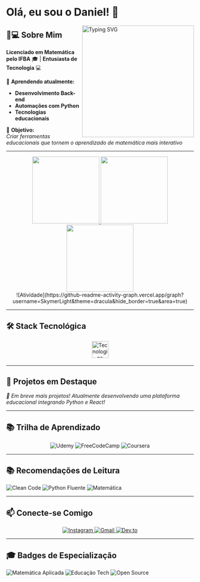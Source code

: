 # Olá, eu sou o Daniel! 👋

<a href="https://beacons.ai/SkymerLight">
  <img align="right" width="300" src="https://readme-typing-svg.demolab.com?font=Fira+Code&size=14&duration=4000&pause=1000&color=8A2BE2&center=true&vCenter=true&width=435&lines=Transformando+equações+em+código;%F0%9F%92%BB+Matemática+%2B+Tecnologia;Desenvolvendo+soluções+educacionais" alt="Typing SVG" />
</a>

## 👨💻 Sobre Mim  
**Licenciado em Matemática pelo IFBA** 🎓 | **Entusiasta de Tecnologia** 💻  


🌱 **Aprendendo atualmente:**  
- **Desenvolvimento Back-end**  
- **Automações com Python**  
- **Tecnologias educacionais**

🎯 **Objetivo:**  
*Criar ferramentas educacionais que tornem o aprendizado de matemática mais interativo*

---

<div align="center">
  <a href="https://beacons.ai/SkymerLight">
    <img height="180em" src="https://github-readme-stats.vercel.app/api?username=SkymerLight&theme=dracula&show_icons=true&hide_border=true&include_all_commits=true"/>
    <img height="180em" src="https://github-readme-stats.vercel.app/api/top-langs/?username=SkymerLight&layout=compact&theme=dracula&hide_border=true&langs_count=8"/>
    <img height="180em" src="https://streak-stats.demolab.com?user=SkymerLight&theme=dracula&hide_border=true"/>
  </a>
  <br>
  ![Atividade](https://github-readme-activity-graph.vercel.app/graph?username=SkymerLight&theme=dracula&hide_border=true&area=true)
</div>

---

## 🛠️ Stack Tecnológica  

<div align="center" style="margin: 20px 0">  
  <img src="https://skill-icons.dev/icons?i=python,cs,git,github,html,css,js,vscode,latex,react" height="45" alt="Tecnologias"/>  
</div>

---

## 🚀 Projetos em Destaque  
*🔧 Em breve mais projetos! Atualmente desenvolvendo uma plataforma educacional integrando Python e React!*

---

## 📚 Trilha de Aprendizado  
<div align="center" style="margin-top:20px">
  <img src="https://img.shields.io/badge/Udemy-EC5252?style=for-the-badge&logo=Udemy&logoColor=white" alt="Udemy">
  <img src="https://img.shields.io/badge/FreeCodeCamp-0A0A23?style=for-the-badge&logo=freecodecamp&logoColor=white" alt="FreeCodeCamp">
  <img src="https://img.shields.io/badge/Coursera-0056D2?style=for-the-badge&logo=Coursera&logoColor=white" alt="Coursera">
</div>

---

## 📚 Recomendações de Leitura  
<div style="display: inline_block">  
  <img src="https://img.shields.io/badge/`Clean Code`-ED1C24?style=flat&logo=BookStack&logoColor=white" alt="Clean Code">
  <img src="https://img.shields.io/badge/`Python Fluente`-3776AB?style=flat&logo=python&logoColor=white" alt="Python Fluente">
  <img src="https://img.shields.io/badge/`Matemática do Zero`-8A2BE2?style=flat&logo=Wikipedia&logoColor=white" alt="Matemática">
</div>

---

## 📫 Conecte-se Comigo  

<div align="center"> 
  <a href="https://www.instagram.com/danielmeira8" target="_blank">
    <img src="https://img.shields.io/badge/Instagram-E4405F?style=for-the-badge&logo=instagram&logoColor=white" alt="Instagram">
  </a>
  <a href="mailto:daniel.meira.mat@gmail.com" target="_blank">
    <img src="https://img.shields.io/badge/Gmail-D14836?style=for-the-badge&logo=gmail&logoColor=white" alt="Gmail">
  </a>
  <a href="https://dev.to/skymerlight" target="_blank">
    <img src="https://img.shields.io/badge/DEV.TO-0A0A0A?style=for-the-badge&logo=dev.to&logoColor=white" alt="Dev.to">
  </a>
</div>

---

## 🎓 Badges de Especialização  
![Matemática Aplicada](https://img.shields.io/badge/Matemática-Aplicada-8A2BE2?style=flat&logo=Wolfram%20Mathematica&logoColor=white)
![Educação Tech](https://img.shields.io/badge/Educação-Tecnológica-FF8C00?style=flat&logo=Google%20Classroom&logoColor=white)
![Open Source](https://img.shields.io/badge/Open_Source-3DA639?style=flat&logo=OpenSourceInitiative&logoColor=white)
